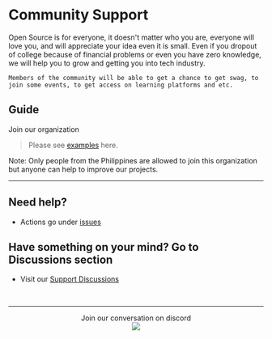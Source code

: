 # Community Support

Open Source is for everyone, it doesn't matter who you are, everyone will love you, and will appreciate your idea even it is small. Even if you dropout of college because of financial problems or even you have zero knowledge, we will help you to grow and getting you into tech industry.

```
Members of the community will be able to get a chance to get swag, to join some events, to get access on learning platforms and etc.
```


## Guide

Join our organization <br />
> Please see <a href="https://github.com/Surpath-Community/support/issues?q=is%3Aissue+is%3Aclosed+label%3A%22invite+me+to+the+community%22">examples</a> here.

Note: Only people from the Philippines are allowed to join this organization but anyone can help to improve our projects.

<hr />

## Need help?
- Actions go under <a href="https://github.com/Surpath-Community/Support/issues">issues</a>

## Have something on your mind? Go to Discussions section
- Visit our <a href="https://github.com/surpathcommunity/support/discussions">Support Discussions</a>

<br />

<hr/>

 <p align="center">
Join our conversation on discord 
<br />
 
<a href="https://discord.com/invite/RATJsSGM9d">
   <img src="https://img.shields.io/discord/790101969413865472?logo=discord&style=for-the-badge" target="blank" />
</a>
</p>

